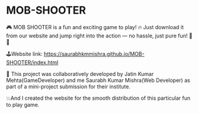# MOB-SHOOTER
🎮 MOB SHOOTER is a fun and exciting game to play!
🔥 Just download it from our website and jump right into the action — no hassle, just pure fun! 🚀🎯

🕹️Website link: https://saurabhkmmishra.github.io/MOB-SHOOTER/index.html

👾 This project was collaboratively developed by Jatin Kumar Mehta(GameDeveloper) and me Saurabh Kumar Mishra(Web Developer) as part of a mini-project submission for their institute.

💥And I created the website for the smooth distribution of this particular fun to play game.


